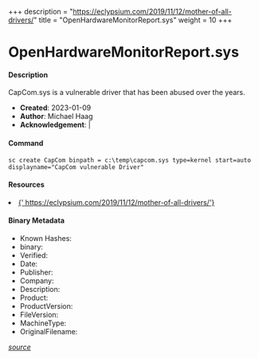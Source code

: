 +++
description = "https://eclypsium.com/2019/11/12/mother-of-all-drivers/"
title = "OpenHardwareMonitorReport.sys"
weight = 10
+++

# OpenHardwareMonitorReport.sys

#### Description

CapCom.sys is a vulnerable driver that has been abused over the years.

- **Created**: 2023-01-09
- **Author**: Michael Haag
- **Acknowledgement**:  | [](https://twitter.com/)

#### Command

```
sc create CapCom binpath = c:\temp\capcom.sys type=kernel start=auto displayname="CapCom vulnerable Driver"
```

#### Resources


<li><a href="{&#39; https://eclypsium.com/2019/11/12/mother-of-all-drivers/&#39;}">{&#39; https://eclypsium.com/2019/11/12/mother-of-all-drivers/&#39;}</a></li>





#### Binary Metadata

- Known Hashes: [](https://www.virustotal.com/gui/file/) 
- binary: 
- Verified: 
- Date: 
- Publisher: 
- Company: 
- Description: 
- Product: 
- ProductVersion: 
- FileVersion: 
- MachineType: 
- OriginalFilename: 

[*source*](https://github.com/magicsword-io/LOLDrivers/tree/main/yaml/openhardwaremonitorreport.sys.yml)
